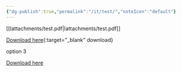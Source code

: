 ```yaml
---
{"dg-publish":true,"permalink":"/it/test/","noteIcon":"default"}
---
```


[[Iattachments/test.pdf\|Iattachments/test.pdf]]

[Download here](test.pdf){:target="_blank" download}


option 3

[Download here](attachments/test.pdf)